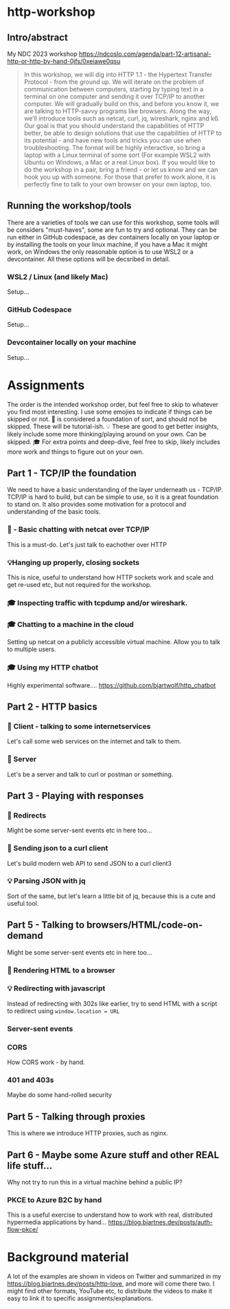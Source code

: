 # http-workshop
## Intro/abstract

My NDC 2023 workshop https://ndcoslo.com/agenda/part-12-artisanal-http-or-http-by-hand-0jfs/0xeiawe0qsu

> In this workshop, we will dig into HTTP 1.1 - the Hypertext Transfer Protocol - from the ground up. We will iterate on the problem of communication between computers, 
> starting by typing text in a terminal on one computer and sending it over TCP/IP to another computer. We will gradually build on this, and before you know it, we are 
> talking to HTTP-savvy programs like browsers. Along the way, we’ll introduce tools such as netcat, curl, jq, wireshark, nginx and k6. Our goal is that you should 
> understand the capabilities of HTTP better, be able to design solutions that use the capabilities of HTTP to its potential - and have new tools and tricks you can use 
> when troubleshooting. The format will be highly interactive, so bring a laptop with a Linux terminal of some sort (For example WSL2 with Ubuntu on Windows, a Mac or a 
> real Linux box). If you would like to do the workshop in a pair, bring a friend - or let us know and we can hook you up with someone. For those that prefer to work 
> alone, it is perfectly fine to talk to your own browser on your own laptop, too.

## Running the workshop/tools
There are a varieties of tools we can use for this workshop, some tools will be considers "must-haves", some are fun to try and optional.
They can be run either in GitHub codespace, as dev containers locally on your laptop or by installing the tools on your linux machine, if you have a Mac it might work, on Windows the only reasonable option is to use WSL2 or a devcontainer. All these options will be decsribed in detail.

### WSL2 / Linux (and likely Mac)
Setup...

### GitHub Codespace
Setup...

### Devcontainer locally on your machine
Setup...

# Assignments
The order is the intended workshop order, but feel free to skip to whatever you find most interesting. 
I use some emojies to indicate if things can be skipped or not.
🧱 is considered a foundation of sort, and should not be skipped. These will be tutorial-ish.
💡 These are good to get better insights, likely include some more thinking/playing around on your own. Can be skipped.
🎓 For extra points and deep-dive, feel free to skip, likely includes more work and things to figure out on your own.


## Part 1 - TCP/IP the foundation
We need to have a basic understanding of the layer underneath us - TCP/IP. TCP/IP is hard to build, but can be simple to use, so it is a great foundation to stand on.
It also provides some motivation for a protocol and understanding of the basic tools.

### 🧱 - Basic chatting with netcat over TCP/IP
This is a must-do. Let's just talk to eachother over HTTP

### 💡Hanging up properly, closing sockets
This is nice, useful to understand how HTTP sockets work and scale and get re-used etc, but not required for the workshop.

### 🎓 Inspecting traffic with tcpdump and/or wireshark.

### 🎓 Chatting to a machine in the cloud
Setting up netcat on a publicly accessible virtual machine. Allow you to talk to multiple users.

### 🎓 Using my HTTP chatbot
Highly experimental software.... 
https://github.com/bjartwolf/http_chatbot

## Part 2 - HTTP basics
### 🧱 Client  - talking to some internetservices
Let's call some web services on the internet and talk to them.


### 🧱 Server
Let's be a server and talk to curl or postman or something.

## Part 3 - Playing with responses
### 🧱 Redirects
Might be some server-sent events etc in here too...
### 🧱 Sending json to a curl client
Let's build modern web API to send JSON to a curl client3


### 💡 Parsing JSON with jq
Sort of the same, but let's learn a little bit of jq, because this is a cute and useful tool. 


## Part 5 - Talking to browsers/HTML/code-on-demand
Might be some server-sent events etc in here too...
### 🧱 Rendering HTML to a browser

### 💡 Redirecting with javascript
Instead of redirecting with 302s like earlier, try to send HTML with a script to redirect using ```window.location = URL```

### Server-sent events

### CORS
How CORS work - by hand.


### 401 and 403s
Maybe do some hand-rolled security
## Part 5 - Talking through proxies
This is where we introduce HTTP proxies, such as nginx.

## Part 6 - Maybe some Azure stuff and other REAL life stuff...
Why not try to run this in a virtual machine behind a public IP?

### PKCE to Azure B2C by hand
This is a useful exercise to understand how to work with real, distributed hypermedia applications by hand... 
https://blog.bjartnes.dev/posts/auth-flow-pkce/

# Background material

A lot of the examples are shown in videos on Twitter and summarized in my https://blog.bjartnes.dev/posts/http-love, and more will come there two. I might find other formats, YouTube etc, to distribute the videos to make it easy to link it to specific assignments/explanations.
